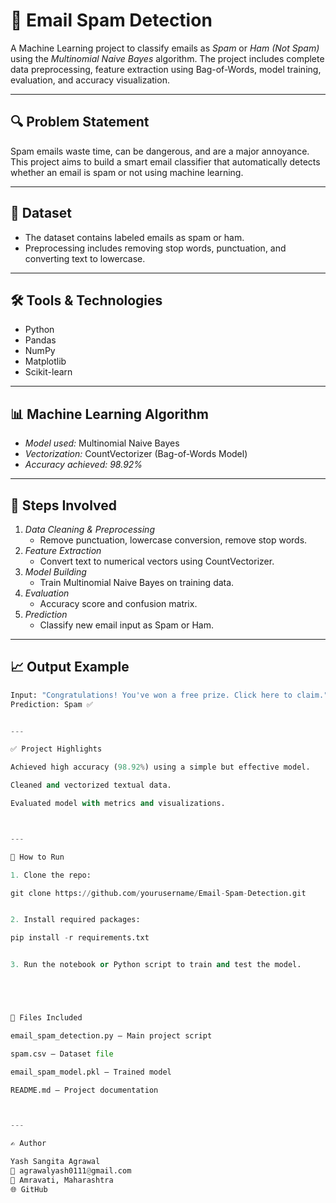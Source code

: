 # 📧 Email Spam Detection

A Machine Learning project to classify emails as *Spam* or *Ham (Not Spam)* using the *Multinomial Naive Bayes* algorithm. The project includes complete data preprocessing, feature extraction using Bag-of-Words, model training, evaluation, and accuracy visualization.

---

## 🔍 Problem Statement

Spam emails waste time, can be dangerous, and are a major annoyance. This project aims to build a smart email classifier that automatically detects whether an email is spam or not using machine learning.

---

## 📁 Dataset

- The dataset contains labeled emails as spam or ham.
- Preprocessing includes removing stop words, punctuation, and converting text to lowercase.

---

## 🛠 Tools & Technologies

- Python
- Pandas
- NumPy
- Matplotlib
- Scikit-learn

---

## 📊 Machine Learning Algorithm

- *Model used:* Multinomial Naive Bayes
- *Vectorization:* CountVectorizer (Bag-of-Words Model)
- *Accuracy achieved:* *98.92%*

---

## 🧠 Steps Involved

1. *Data Cleaning & Preprocessing*
   - Remove punctuation, lowercase conversion, remove stop words.
2. *Feature Extraction*
   - Convert text to numerical vectors using CountVectorizer.
3. *Model Building*
   - Train Multinomial Naive Bayes on training data.
4. *Evaluation*
   - Accuracy score and confusion matrix.
5. *Prediction*
   - Classify new email input as Spam or Ham.

---

## 📈 Output Example

```python
Input: "Congratulations! You've won a free prize. Click here to claim."
Prediction: Spam ✅


---

✅ Project Highlights

Achieved high accuracy (98.92%) using a simple but effective model.

Cleaned and vectorized textual data.

Evaluated model with metrics and visualizations.



---

📌 How to Run

1. Clone the repo:

git clone https://github.com/yourusername/Email-Spam-Detection.git


2. Install required packages:

pip install -r requirements.txt


3. Run the notebook or Python script to train and test the model.





📂 Files Included

email_spam_detection.py – Main project script

spam.csv – Dataset file

email_spam_model.pkl – Trained model

README.md – Project documentation



---

✍ Author

Yash Sangita Agrawal
📧 agrawalyash0111@gmail.com
📍 Amravati, Maharashtra
🌐 GitHub
